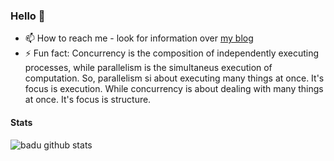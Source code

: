 ### Hello 👋

- 📫 How to reach me - look for information over [my blog](http://www.badu.ro)
- ⚡ Fun fact: Concurrency is the composition of independently executing processes, while parallelism is the simultaneus execution of computation. So, parallelism si about executing many things at once. It's focus is execution. While concurrency is about dealing with many things at once. It's focus is structure.

#### Stats

![badu github stats](https://github-readme-stats.vercel.app/api?username=badu) 

<!--
**badu/badu** is a ✨ _special_ ✨ repository because its `README.md` (this file) appears on your GitHub profile.
-->
